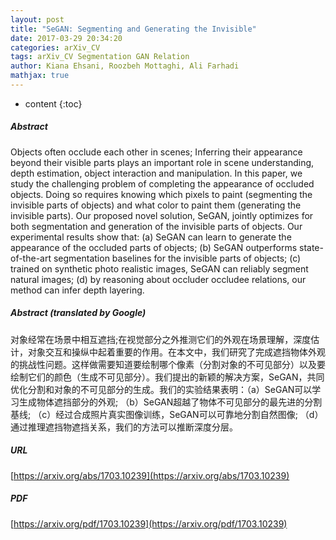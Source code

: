```yaml
---
layout: post
title: "SeGAN: Segmenting and Generating the Invisible"
date: 2017-03-29 20:34:20
categories: arXiv_CV
tags: arXiv_CV Segmentation GAN Relation
author: Kiana Ehsani, Roozbeh Mottaghi, Ali Farhadi
mathjax: true
---
```


* content
{:toc}

##### Abstract
Objects often occlude each other in scenes; Inferring their appearance beyond their visible parts plays an important role in scene understanding, depth estimation, object interaction and manipulation. In this paper, we study the challenging problem of completing the appearance of occluded objects. Doing so requires knowing which pixels to paint (segmenting the invisible parts of objects) and what color to paint them (generating the invisible parts). Our proposed novel solution, SeGAN, jointly optimizes for both segmentation and generation of the invisible parts of objects. Our experimental results show that: (a) SeGAN can learn to generate the appearance of the occluded parts of objects; (b) SeGAN outperforms state-of-the-art segmentation baselines for the invisible parts of objects; (c) trained on synthetic photo realistic images, SeGAN can reliably segment natural images; (d) by reasoning about occluder occludee relations, our method can infer depth layering.

##### Abstract (translated by Google)
对象经常在场景中相互遮挡;在视觉部分之外推测它们的外观在场景理解，深度估计，对象交互和操纵中起着重要的作用。在本文中，我们研究了完成遮挡物体外观的挑战性问题。这样做需要知道要绘制哪个像素（分割对象的不可见部分）以及要绘制它们的颜色（生成不可见部分）。我们提出的新颖的解决方案，SeGAN，共同优化分割和对象的不可见部分的生成。我们的实验结果表明：（a）SeGAN可以学习生成物体遮挡部分的外观; （b）SeGAN超越了物体不可见部分的最先进的分割基线; （c）经过合成照片真实图像训练，SeGAN可以可靠地分割自然图像; （d）通过推理遮挡物遮挡关系，我们的方法可以推断深度分层。

##### URL
[https://arxiv.org/abs/1703.10239](https://arxiv.org/abs/1703.10239)

##### PDF
[https://arxiv.org/pdf/1703.10239](https://arxiv.org/pdf/1703.10239)

